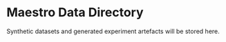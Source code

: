 # Maestro Data Directory

Synthetic datasets and generated experiment artefacts will be stored here.
